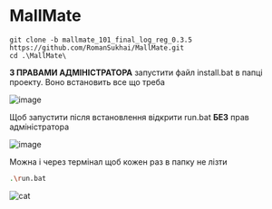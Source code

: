 <h1>MallMate</h1>

``` shell
git clone -b mallmate_101_final_log_reg_0.3.5 https://github.com/RomanSukhai/MallMate.git
cd .\MallMate\

```
**З ПРАВАМИ АДМІНІСТРАТОРА** запустити файл install.bat в папці проекту. Воно встановить все що треба

   ![image](https://github.com/RomanSukhai/MallMate/assets/118640498/9aee1e5e-916c-4109-94e2-308a05af3022)

Щоб запустити після встановлення відкрити run.bat **БЕЗ** прав адміністратора

   ![image](https://github.com/RomanSukhai/MallMate/assets/118640498/1f7c94ce-203a-40a8-8998-b24af4a085e4)


Можна і через термінал щоб кожен раз в папку не лізти

```bash
.\run.bat
```


   ![cat](https://github.com/RomanSukhai/MallMate/assets/118640498/488761ad-a13a-438b-82df-02a00ef1bcc3)

